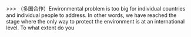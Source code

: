 &gt;&gt;&gt; （多国合作）Environmental problem is too big for individual countries and individual people to address. In other words, we have reached the stage where the only way to protect the environment is at an international level. To what extent do you 

